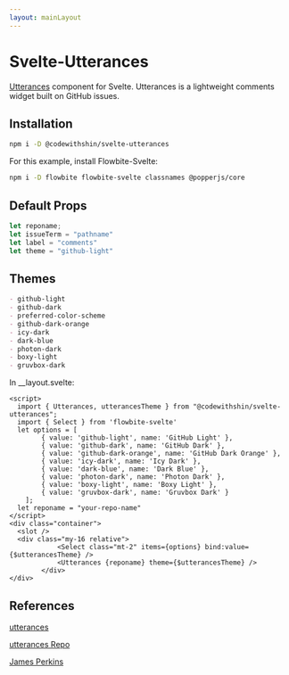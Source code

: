 ```yaml
---
layout: mainLayout
---
```


<div class="max-w-3xl mx-auto mb-8">
  <h1 class="text-3xl text-gray-900 w-full dark:text-white py-4">Svelte-Utterances</h1>

  <p class="text-gray-900 dark:text-white "><a href="https://utteranc.es/" target="_blank" rel="noreferrer" class="underline"
    >Utterances</a> component for Svelte. Utterances is a lightweight comments widget built on GitHub issues.</p>

<h2 class="text-gray-900 text-2xl w-full dark:text-white py-4">Installation</h2>

```sh
npm i -D @codewithshin/svelte-utterances 
```

<p class="dark:text-white">For this example, install Flowbite-Svelte:</p>

```sh
npm i -D flowbite flowbite-svelte classnames @popperjs/core
```

<h2 class="text-gray-900 text-2xl w-full dark:text-white py-4">Default Props</h2>

```js
let reponame;
let issueTerm = "pathname"
let label = "comments"
let theme = "github-light"
```

<h2 class="text-gray-900 text-2xl w-full dark:text-white py-4">Themes</h2>

```md
- github-light
- github-dark
- preferred-color-scheme
- github-dark-orange
- icy-dark
- dark-blue
- photon-dark
- boxy-light
- gruvbox-dark
```

<p class="text-gray-900 dark:text-white">In __layout.svelte:</p>

```svelte
<script>
  import { Utterances, utterancesTheme } from "@codewithshin/svelte-utterances";
  import { Select } from 'flowbite-svelte'
  let options = [
		{ value: 'github-light', name: 'GitHub Light' },
		{ value: 'github-dark', name: 'GitHub Dark' },
		{ value: 'github-dark-orange', name: 'GitHub Dark Orange' },
		{ value: 'icy-dark', name: 'Icy Dark' },
		{ value: 'dark-blue', name: 'Dark Blue' },
		{ value: 'photon-dark', name: 'Photon Dark' },
		{ value: 'boxy-light', name: 'Boxy Light' },
		{ value: 'gruvbox-dark', name: 'Gruvbox Dark' }
	];
  let reponame = "your-repo-name"
</script>
<div class="container">
  <slot />
  <div class="my-16 relative">
			<Select class="mt-2" items={options} bind:value={$utterancesTheme} />
			<Utterances {reponame} theme={$utterancesTheme} />
		</div>
</div>
```

<h2 class="text-gray-900 text-2xl w-full dark:text-white py-4">References</h2>

<p class="text-gray-900 dark:text-white py-2"><a href="https://utteranc.es/" target="_blank" rel="noreferrer" class="underline">utterances</a></p>
<p class="text-gray-900 dark:text-white py-2"><a href="https://github.com/utterance/utterances" target="_blank" rel="noreferrer" class="underline">utterances Repo</a></p>
<p class="text-gray-900 dark:text-white py-2"><a href="https://www.jamesperkins.dev/post/supercharge-your-astro-blog" target="_blank" rel="noreferrer" class="underline">James Perkins</a></p>

</div>
